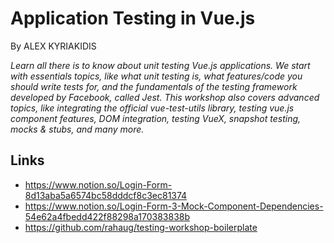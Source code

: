 # Application Testing in Vue.js
By ALEX KYRIAKIDIS

_Learn all there is to know about unit testing Vue.js applications. 
We start with essentials topics, like what unit testing is, what 
features/code you should write tests for, and the fundamentals of the 
testing framework developed by Facebook, called Jest. This workshop also 
covers advanced topics, like integrating the official vue-test-utils library, 
testing vue.js component features, DOM integration, testing VueX, 
snapshot testing, mocks & stubs, and many more._

## Links
* https://www.notion.so/Login-Form-8d13aba5a6574bc58dddcf8c3ec81374
* https://www.notion.so/Login-Form-3-Mock-Component-Dependencies-54e62a4fbedd422f88298a170383838b
* https://github.com/rahaug/testing-workshop-boilerplate
